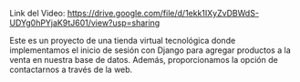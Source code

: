Link del Video: https://drive.google.com/file/d/1ekk1IXyZvDBWdS-UDYg0hPYjaK9tJ601/view?usp=sharing

Este es un proyecto de una tienda virtual tecnológica donde implementamos el inicio de sesión con Django para agregar productos a la venta en nuestra base de datos. Además, proporcionamos la opción de contactarnos a través de la web.
